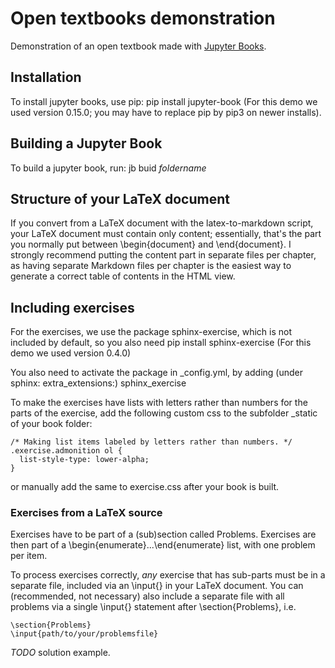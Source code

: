 # Open textbooks demonstration

Demonstration of an open textbook made with [Jupyter Books](https://jupyterbook.org/intro.html).

## Installation
To install jupyter books, use pip:
pip install jupyter-book
(For this demo we used version 0.15.0; you may have to replace pip by pip3 on newer installs).

## Building a Jupyter Book
To build a jupyter book, run:
jb buid *foldername*

## Structure of your LaTeX document
If you convert from a LaTeX document with the latex-to-markdown script, your LaTeX document must contain only content; essentially, that's the part you normally put between \begin{document} and \end{document}. I strongly recommend putting the content part in separate files per chapter, as having separate Markdown files per chapter is the easiest way to generate a correct table of contents in the HTML view.

## Including exercises
For the exercises, we use the package sphinx-exercise, which is not included by default, so you also need
pip install sphinx-exercise
(For this demo we used version 0.4.0)

You also need to activate the package in _config.yml,
by adding (under sphinx: extra_extensions:) sphinx_exercise

To make the exercises have lists with letters rather than numbers for the parts of the exercise, add the following custom css to the subfolder _static of your book folder:
```{code}
/* Making list items labeled by letters rather than numbers. */
.exercise.admonition ol {
  list-style-type: lower-alpha;
}
```
or manually add the same to exercise.css after your book is built.

### Exercises from a LaTeX source
Exercises have to be part of a (sub)section called Problems. Exercises are then part of a \begin{enumerate}...\end{enumerate} list, with one problem per item.

To process exercises correctly, *any* exercise that has sub-parts must be in a separate file, included via an \input{} in your LaTeX document. You can (recommended, not necessary) also include a separate file with all problems via a single \input{} statement after \section{Problems}, i.e.
```{code}
\section{Problems}
\input{path/to/your/problemsfile}
```

*TODO* solution example.